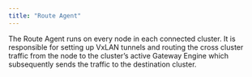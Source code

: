 ```yaml
---
title: "Route Agent"
---
```


The Route Agent runs on every node in each connected cluster. It is
responsible for setting up VxLAN tunnels and routing the cross cluster
traffic from the node to the cluster’s active Gateway Engine which
subsequently sends the traffic to the destination cluster.
